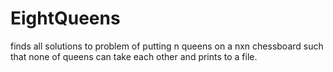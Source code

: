 # EightQueens

finds all solutions to problem of putting n queens on a nxn chessboard such that none of queens can take each other and prints to a file.
